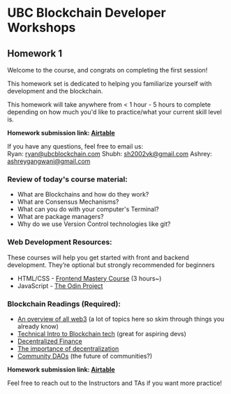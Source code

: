 # UBC Blockchain Developer Workshops
  
## Homework 1
Welcome to the course, and congrats on completing the first session!  
  
This homework set is dedicated to helping you familiarize yourself with development and the blockchain.  

This homework will take anywhere from < 1 hour - 5 hours to complete depending on how much you'd like to practice/what your current skill level is. 

**Homework submission link: [Airtable](https://airtable.com/appnMzRZ1xvyIFQKs/tbl5YMUzl1woqxSBW/viwknwAinjIM3lI0f?blocks=hide)**
  
If you have any questions, feel free to email us:  
Ryan: [ryan@ubcblockchain.com](mailto:ryan@ubcblockchain.com)
Shubh: [sh2002vk@gmail.com](mailto:sh2002vk@gmail.com)
Ashrey: [ashreygangwani@gmail.com](mailto:ashreygangwani@gmail.com)

### Review of today's course material:
-   What are Blockchains and how do they work?
-   What are Consensus Mechanisms?
-   What can you do with your computer's Terminal?
-   What are package managers?
-   Why do we use Version Control technologies like git?

### Web Development Resources:
These courses will help you get started with front and backend development. They’re optional but strongly recommended for beginners
-   HTML/CSS - [Frontend Mastery Course](https://www.udemy.com/course/master-the-basics-of-html5-css3-beginner-web-development/?ranMID=39197&ranEAID=JVFxdTr9V80&ranSiteID=JVFxdTr9V80-jUYq1.bknDfI7ZdtbMf4FQ&LSNPUBID=JVFxdTr9V80&utm_source=aff-campaign&utm_medium=udemyads) (3 hours~)    
-   JavaScript - [The Odin Project](https://www.theodinproject.com/paths/full-stack-javascript/courses/javascript) 

### Blockchain Readings (Required):
-   [An overview of all web3](https://docs.google.com/document/d/1SWJw_NTyUvgdB_asRzsnVyKjciW8dZbeqQeUeWsEiQc/edit#) (a lot of topics here so skim through things you already know)
-   [Technical Intro to Blockchain tech](https://www.ibm.com/topics/what-is-blockchain) (great for aspiring devs)
-   [Decentralized Finance](https://decrypt.co/resources/defi-ultimate-beginners-guide-decentralized-finance)
-   [The importance of decentralization](https://onezero.medium.com/why-decentralization-matters-5e3f79f7638e)
-   [Community DAOs](https://p.mirror.xyz/cVN3KOss0uqpZwxHQKtC4Syvn1RfXaxofFKHJuKLWS4) (the future of communities?)
    
**Homework submission link: [Airtable](https://airtable.com/appnMzRZ1xvyIFQKs/tbl5YMUzl1woqxSBW/viwknwAinjIM3lI0f?blocks=hide)**

Feel free to reach out to the Instructors and TAs if you want more practice!